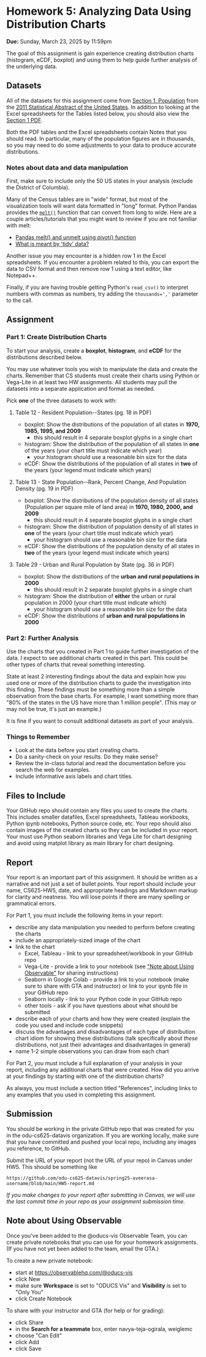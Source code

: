 # Homework 5: Analyzing Data Using Distribution Charts

**Due:** Sunday, March 23, 2025 by 11:59pm  

The goal of this assignment is gain experience creating distribution charts (histogram, eCDF, boxplot) and using them to help guide further analysis of the underlying data.

## Datasets

All of the datasets for this assignment come from [Section 1. Population](https://www.census.gov/library/publications/2010/compendia/statab/130ed/population.html) from the [2011 Statistical Abstract of the United States](https://www.census.gov/library/publications/2010/compendia/statab/130ed.html). In addition to looking at the Excel spreadsheets for the Tables listed below, you should also view the [Section 1 PDF](https://www2.census.gov/library/publications/2010/compendia/statab/130ed/tables/pop.pdf). 

Both the PDF tables and the Excel spreadsheets contain Notes that you should read. In particular, many of the population figures are in thousands, so you may need to do some adjustments to your data to produce accurate distributions.

### Notes about data and data manipulation

First, make sure to include only the 50 US states in your analysis (exclude the District of Columbia). 

Many of the Census tables are in "wide" format, but most of the visualization tools will want data formatted in "long" format. Python Pandas provides the [`melt()`](https://pandas.pydata.org/docs/reference/api/pandas.melt.html) function that can convert from long to wide.  Here are a couple articles/tutorials that you might want to review if you are not familiar with melt:
* [Pandas melt() and unmelt using pivot() function](https://www.digitalocean.com/community/tutorials/pandas-melt-unmelt-pivot-function)
* [What is meant by 'tidy' data?](https://anvil.works/blog/tidy-data)

Another issue you may encounter is a hidden row 1 in the Excel spreadsheets. If you encounter a problem related to this, you can export the data to CSV format and then remove row 1 using a text editor, like Notepad++.

Finally, if you are having trouble getting Python's `read_csv()` to interpret numbers with commas as numbers, try adding the `thousands=','` parameter to the call.

## Assignment

### Part 1: Create Distribution Charts

To start your analysis, create a **boxplot**, **histogram**, and **eCDF** for the distributions described below. 

You may use whatever tools you wish to manipulate the data and create the charts. Remember that CS students must create their charts using Python or Vega-Lite in at least two HW assignments. All students may pull the datasets into a separate application and format as needed.  

Pick **one** of the three datasets to work with:

1) Table 12 - Resident Population--States (pg. 18 in PDF)
   * boxplot: Show the distributions of the population of all states in **1970, 1985, 1995, and 2009**
      * this should result in 4 separate boxplot glyphs in a single chart
   * histogram: Show the distribution of the population of all states in **one** of the years (your chart title must indicate which year)
      * your histogram should use a reasonable bin size for the data
   * eCDF: Show the distributions of the population of all states in **two** of the years (your legend must indicate which years)
   
2) Table 13 - State Population--Rank, Percent Change, And Population Density (pg. 19 in PDF)
   * boxplot: Show the distributions of the population density of all states (Population per square mile of land area) in **1970, 1980, 2000, and 2009** 
      * this should result in 4 separate boxplot glyphs in a single chart
   * histogram: Show the distribution of population density of all states in **one** of the years (your chart title must indicate which year)
      * your histogram should use a reasonable bin size for the data
   * eCDF: Show the distributions of the population density of all states in **two** of the years (your legend must indicate which years)

3) Table 29 - Urban and Rural Population by State (pg. 36 in PDF)
   * boxplot: Show the distributions of the **urban and rural populations in 2000** 
      * this should result in 2 separate boxplot glyphs in a single chart
   * histogram: Show the distribution of **either** the urban or rural population in 2000 (your chart title must indicate which)
      * your histogram should use a reasonable bin size for the data
   * eCDF: Show the distributions of **urban and rural populations in 2000**

### Part 2: Further Analysis

Use the charts that you created in Part 1 to guide further investigation of the data.  I expect to see additional charts created in this part.  This could be other types of charts that reveal something interesting.

State at least 2 interesting findings about the data and explain how you used one or more of the distribution charts to guide the investigation into this finding. These findings must be something more than a simple observation from the base charts. For example, I want something more than "80% of the states in the US have more than 1 million people". (This may or may not be true, it's just an example.)

It is fine if you want to consult additional datasets as part of your analysis.

### Things to Remember
* Look at the data before you start creating charts.
* Do a sanity-check on your results.  Do they make sense? 
* Review the in-class tutorial and read the documentation before you search the web for examples.
* Include informative axis labels and chart titles.

## Files to Include

Your GitHub repo should contain any files you used to create the charts. This includes smaller datafiles, Excel spreadsheets, Tableau workbooks, Python ipynb notebooks, Python source code, etc. Your repo should also contain images of the created charts so they can be included in your report.
Your must use Python seaborn libraries and Vega Lite for chart designing and avoid using matplot library as main library for chart designing.  

## Report

Your report is an important part of this assignment.  It should be written as a narrative and not just a set of bullet points.  Your report should include your name, CS625-HW5, date, and appropriate headings and Markdown markup for clarity and neatness. You will lose points if there are many spelling or grammatical errors. 

For Part 1, you must include the following items in your report:
* describe any data manipulation you needed to perform before creating the charts
* include an appropriately-sized image of the chart
* link to the chart
    * Excel, Tableau - link to your spreadsheet/workbook in your GitHub repo
    * Vega-Lite - provide a link to your notebook (see ["Note about Using Observable"](#note-about-using-observable) for sharing instructions)
    * Seaborn in Google Colab - provide a link to your notebook (make sure to share with GTA and instructor) or link to your ipynb file in your GitHub repo
    * Seaborn locally - link to your Python code in your GitHub repo
    * other tools - ask if you have questions about what should be submitted
* describe each of your charts and how they were created (explain the code you used and include code snippets)
* discuss the advantages and disadvantages of each type of distribution chart idiom for showing these distributions (talk specifically about *these* distributions, not just their advantages and disadvantages in general)
* name 1-2 simple observations you can draw from each chart

For Part 2, you must include a full explanation of your analysis in your report, including any additional charts that were created.  How did you arrive at your findings by starting with one of the distribution charts?

As always, you must include a section titled "References", including links to any examples that you used in completing this assignment.

## Submission

You should be working in the private GitHub repo that was created for you in the odu-cs625-datavis organization. If you are working locally, make sure that you have committed and pushed your local repo, including any images you reference, to GitHub.

Submit the URL of your report (not the URL of your repo) in Canvas under HW5. This should be something like

`https://github.com/odu-cs625-datavis/spring25-aveerasa-username/blob/main/HW5-report.md`

*If you make changes to your report after submitting in Canvas, we will use the last commit time in your repo as your assignment submission time.*

## Note about Using Observable

Once you've been added to the @oducs-vis Observable Team, you can create private notebooks that you can use for your homework assignments. (If you have not yet been added to the team, email the GTA.)

To create a new private notebook:

* start at https://observablehq.com/@oducs-vis
* click New
* make sure **Workspace** is set to "ODUCS Vis" and **Visibility** is set to "Only You"
* click Create Notebook

To share with your instructor and GTA (for help or for grading):

* click Share
* in the **Search for a teammate** box, enter navya-teja-ogirala, weiglemc
* choose "Can Edit"
* click Add
* click Save
